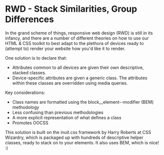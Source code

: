 RWD - Stack Similarities, Group Differences
========

In the grand scheme of things, responsive web design (RWD) is still in its infancy, and there are a number of different theories on how to use our HTML & CSS toolkit to best adapt to the plethora of devices ready to (attempt to) render your website how you'd like it to render.

One solution is to declare that:

- Attributes common to all devices are given their own descriptive, stacked classes.
- Device-specific attributes are given a generic class. The attributes within these classes are overridden using media queries.

Key considerations:

- Class names are formatted using the block__element--modifier (BEM) methodology
- Less confusing than previous methodologies
- A more explicit representation of what defines a class
- Promotes OOCSS

This solution is built on the inuit.css framework by Harry Roberts at CSS Wizardry, which is packaged up with hundreds of descriptive helper classes, ready to stack on to your elements. It also uses BEM, which is nice! :)